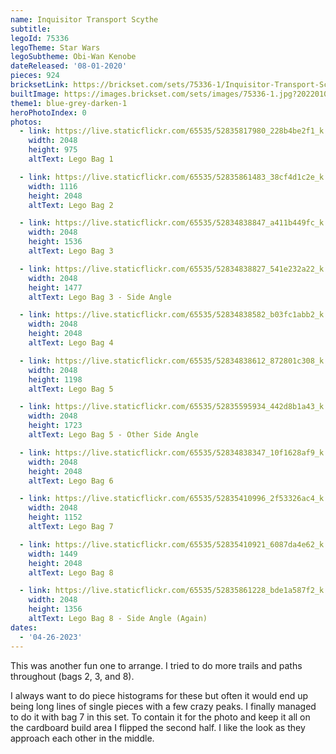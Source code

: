 ```yaml
---
name: Inquisitor Transport Scythe
subtitle:
legoId: 75336
legoTheme: Star Wars
legoSubtheme: Obi-Wan Kenobe
dateReleased: '08-01-2020'
pieces: 924
bricksetLink: https://brickset.com/sets/75336-1/Inquisitor-Transport-Scythe
builtImage: https://images.brickset.com/sets/images/75336-1.jpg?202201040356
theme1: blue-grey-darken-1
heroPhotoIndex: 0
photos:
  - link: https://live.staticflickr.com/65535/52835817980_228b4be2f1_k.jpg"
    width: 2048
    height: 975
    altText: Lego Bag 1

  - link: https://live.staticflickr.com/65535/52835861483_38cf4d1c2e_k.jpg
    width: 1116
    height: 2048
    altText: Lego Bag 2

  - link: https://live.staticflickr.com/65535/52834838847_a411b449fc_k.jpg
    width: 2048
    height: 1536
    altText: Lego Bag 3

  - link: https://live.staticflickr.com/65535/52834838827_541e232a22_k.jpg
    width: 2048
    height: 1477
    altText: Lego Bag 3 - Side Angle

  - link: https://live.staticflickr.com/65535/52834838582_b03fc1abb2_k.jpg
    width: 2048
    height: 2048
    altText: Lego Bag 4

  - link: https://live.staticflickr.com/65535/52834838612_872801c308_k.jpg
    width: 2048
    height: 1198
    altText: Lego Bag 5

  - link: https://live.staticflickr.com/65535/52835595934_442d8b1a43_k.jpg
    width: 2048
    height: 1723
    altText: Lego Bag 5 - Other Side Angle

  - link: https://live.staticflickr.com/65535/52834838347_10f1628af9_k.jpg
    width: 2048
    height: 2048
    altText: Lego Bag 6

  - link: https://live.staticflickr.com/65535/52835410996_2f53326ac4_k.jpg
    width: 2048
    height: 1152
    altText: Lego Bag 7

  - link: https://live.staticflickr.com/65535/52835410921_6087da4e62_k.jpg
    width: 1449
    height: 2048
    altText: Lego Bag 8

  - link: https://live.staticflickr.com/65535/52835861228_bde1a587f2_k.jpg
    width: 2048
    height: 1356
    altText: Lego Bag 8 - Side Angle (Again)
dates:
  - '04-26-2023'
---
```


This was another fun one to arrange.
I tried to do more trails and paths throughout (bags 2, 3, and 8).

I always want to do piece histograms for these
but often it would end up being long lines of single pieces with a few crazy peaks.
I finally managed to do it with bag 7 in this set.
To contain it for the photo and keep it all on the cardboard build area I flipped the second half.
I like the look as they approach each other in the middle.
